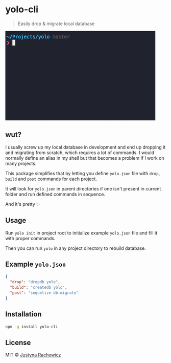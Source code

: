 yolo-cli
========

> Easily drop & migrate local database


![Demo](demo.gif)


wut?
----
I usually screw up my local database in development and end up dropping it and
migrating from scratch, which requires a lot of commands. I would normally
define an alias in my shell but that becomes a problem if I work on many
projects.

This package simplifies that by letting you define `yolo.json` file with
`drop`, `build` and `post` commands for each project.

It will look for `yolo.json` in parent directories if one isn't present in
current folder and run defined commands in sequence.


And it's pretty :sparkles:

Usage
-----
Run `yolo init` in project root to initialize example `yolo.json` file and fill
it with proper commands.

Then you can run `yolo` in any project directory to rebuild database.

Example `yolo.json`
------------------
```json
{
  "drop": "dropdb yolo",
  "build": "createdb yolo",
  "post": "sequelize db:migrate"
}

```

Installation
------------
```bash
npm -g install yolo-cli
```


License
-------
MIT © [Justyna Rachowicz](https://github.com/mrowa44)
